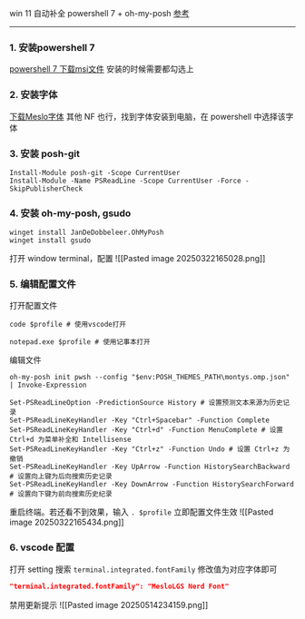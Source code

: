 win 11 自动补全 powershell 7 + oh-my-posh [参考](https://juejin.cn/post/7122718935849369608?from=search-suggest)

---

### 1. 安装powershell 7

[powershell 7 下载msi文件](https://github.com/PowerShell/PowerShell/releases/download/v7.5.0/PowerShell-7.5.0-win-arm64.msi) 安装的时候需要都勾选上

### 2. 安装字体

[下载Meslo字体](https://github.com/ryanoasis/nerd-fonts/releases/download/v3.3.0/Meslo.zip) 其他 NF 也行，找到字体安装到电脑，在 powershell 中选择该字体

### 3. 安装 posh-git
```shell
Install-Module posh-git -Scope CurrentUser
Install-Module -Name PSReadLine -Scope CurrentUser -Force -SkipPublisherCheck
```

### 4. 安装 oh-my-posh, gsudo
```shell
winget install JanDeDobbeleer.OhMyPosh
winget install gsudo
```
打开 window terminal，配置
![[Pasted image 20250322165028.png]]
### 5. 编辑配置文件
打开配置文件
```shell
code $profile # 使用vscode打开

notepad.exe $profile # 使用记事本打开
```
编辑文件
```shell
oh-my-posh init pwsh --config "$env:POSH_THEMES_PATH\montys.omp.json" | Invoke-Expression

Set-PSReadLineOption -PredictionSource History # 设置预测文本来源为历史记录
Set-PSReadLineKeyHandler -Key "Ctrl+Spacebar" -Function Complete
Set-PSReadLineKeyHandler -Key "Ctrl+d" -Function MenuComplete # 设置 Ctrl+d 为菜单补全和 Intellisense
Set-PSReadLineKeyHandler -Key "Ctrl+z" -Function Undo # 设置 Ctrl+z 为撤销
Set-PSReadLineKeyHandler -Key UpArrow -Function HistorySearchBackward # 设置向上键为后向搜索历史记录
Set-PSReadLineKeyHandler -Key DownArrow -Function HistorySearchForward # 设置向下键为前向搜索历史纪录
```
重启终端。若还看不到效果，输入 `. $profile` 立即配置文件生效
![[Pasted image 20250322165434.png]]
### 6. vscode 配置
打开 setting 搜索 `terminal.integrated.fontFamily` 修改值为对应字体即可
```json
"terminal.integrated.fontFamily": "MesloLGS Nerd Font"
```
禁用更新提示
![[Pasted image 20250514234159.png]]